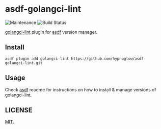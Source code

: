 # asdf-golangci-lint

![Maintenance](https://img.shields.io/maintenance/yes/2023)
![Build Status](https://github.com/hypnoglow/asdf-golangci-lint/workflows/master/badge.svg?branch=master)

[golangci-lint](https://github.com/golangci/golangci-lint) plugin for [asdf](https://github.com/asdf-vm/asdf) version manager.

## Install

```shell
asdf plugin add golangci-lint https://github.com/hypnoglow/asdf-golangci-lint.git
```

## Usage

Check [asdf](https://github.com/asdf-vm/asdf) readme for instructions on how to install & manage versions of golangci-lint.

## LICENSE

[MIT](LICENSE).
